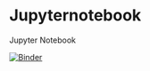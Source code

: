 # Jupyternotebook
Jupyter Notebook 

[![Binder](https://mybinder.org/badge_logo.svg)](https://mybinder.org/v2/gh/MohammadAbuasbeh/Jupyternotebook/HEAD)
